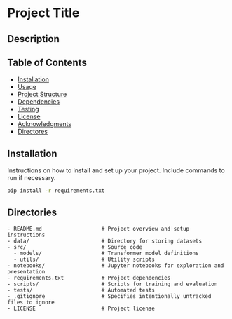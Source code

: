# Project Title

## Description

## Table of Contents

- [Installation](#installation)
- [Usage](#usage)
- [Project Structure](#project-structure)
- [Dependencies](#dependencies)
- [Testing](#testing)
- [License](#license)
- [Acknowledgments](#acknowledgments)
- [Directores](#directories)

## Installation

Instructions on how to install and set up your project. Include commands to run if necessary.

```bash
pip install -r requirements.txt
``` 

## Directories 
```
- README.md                   # Project overview and setup instructions
- data/                       # Directory for storing datasets
- src/                        # Source code
  - models/                   # Transformer model definitions
  - utils/                    # Utility scripts
- notebooks/                  # Jupyter notebooks for exploration and presentation
- requirements.txt            # Project dependencies
- scripts/                    # Scripts for training and evaluation
- tests/                      # Automated tests
- .gitignore                  # Specifies intentionally untracked files to ignore
- LICENSE                     # Project license
``` 
